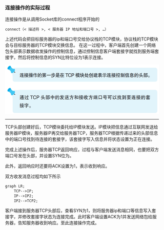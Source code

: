 ### 连接操作的实际过程

连接操作是从调用Socket库的connect程序开始的
```
connect（< 描述符 >, < 服务器 IP 地址和端口号 >, …）
```
上述代码会把目标服务器的ip和端口号交给协议栈的TCP模块，协议栈的TCP模块会与目标服务器的TCP模块交换信息。
在这一过程中，客户端首先创建一个网络包头部表示数据收发操作的控制信息，通过控制信息客户端套接字就找到服务端套接字，然后将控制信息的SYN比特位设为1表示连接。

![tip](img/image30.png)

---

TCP头部创建好后，TCP模块委托给IP模块发送。IP模块把信息通过互联网发送给服务器IP模块，服务器IP再交给服务器TCP，服务器TCP根据传递过来的头部信息中的端口号找到待连接的套接字，该套接字写入信息并将状态设置为正在连接。

完成上述操作后，服务器TCP返回响应，过程与客户端发送消息相同，也要把双方端口号发在头部，并设置SYN位为。

此外，返回响应时还要将ACK设置为1，表示收到响应。

双方收发消息过程均如下所示

```mermaid
graph LR;
    TCP-->IP;
    IP-->IP2;
    IP2-->TCP2;
```
客户端接到服务器TCP头部后，查看SYN为1，则将服务器ip和端口等信息写入套接字，并修改套接字状态为连接完成。此时客户端设置ACK为1并发送网络包给服务器，告知服务器收到响应。至此连接操作完成。


